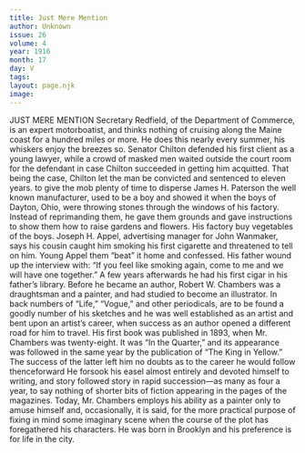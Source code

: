 ```yaml
---
title: Just Mere Mention
author: Unknown
issue: 26
volume: 4
year: 1916
month: 17
day: V
tags:
layout: page.njk
image:
---
```

JUST MERE MENTION      Secretary Redfield, of the Department of Commerce, is an expert motorboatist, and thinks nothing of cruising along the Maine coast for a hundred miles or more. He does this nearly every summer, his whiskers enjoy the breezes so.      Senator Chilton defended his first client as a young lawyer, while a crowd of masked men waited outside the court room for the defendant in case Chilton succeeded in getting him acquitted. That being the case, Chilton let the man be convicted and sentenced to eleven years. to give the mob plenty of time to disperse      James H. Paterson the well known manufacturer, used to be a boy and showed it when the boys of Dayton, Ohio, were throwing stones through the windows of his factory. Instead of reprimanding them, he gave them grounds and gave instructions to show them how to raise gardens and flowers. His factory buy vegetables of the boys.       Joseph H. Appel, advertising manager for John Wanmaker, says his cousin caught him smoking his first cigarette and threatened to tell on him. Young Appel them “beat” it home and confessed. His father wound up the interview with: “If you feel like smoking again, come to me and we will have one together.” A few years afterwards he had his first cigar in his father’s library.      Before he became an author, Robert W. Chambers was a draughtsman and a painter, and had studied to become an illustrator. In back numbers of “Life,” “Vogue,” and other periodicals, are to be found a goodly number of his sketches and he was well established as an artist and bent upon an artist’s career, when success as an author opened a different road for him to travel. His first book was published in 1893, when Mr. Chambers was twenty-eight. It was “In the Quarter,” and its appearance was followed in the same year by the publication of “The King in Yellow.” The success of the latter left him no doubts as to the career he would follow thenceforward He forsook his easel almost entirely and devoted himself to writing, and story followed story in rapid succession—as many as four a year, to say nothing of shorter bits of fiction appearing in the pages of the magazines. Today, Mr. Chambers employs his ability as a painter only to amuse himself and, occasionally, it is said, for the more practical purpose of fixing in mind some imaginary scene when the course of the plot has foregathered his characters. He was born in Brooklyn and his preference is for life in the city.      

